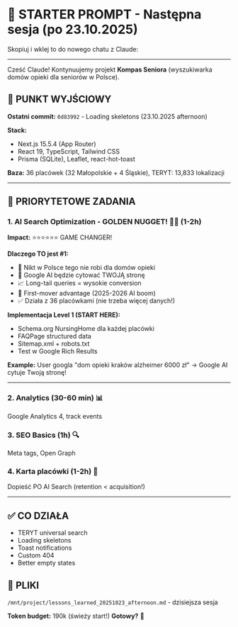 # 🚀 STARTER PROMPT - Następna sesja (po 23.10.2025)

Skopiuj i wklej to do nowego chatu z Claude:

---

Cześć Claude! Kontynuujemy projekt **Kompas Seniora** (wyszukiwarka domów opieki dla seniorów w Polsce).

## 📍 PUNKT WYJŚCIOWY

**Ostatni commit:** `0d83992` - Loading skeletons (23.10.2025 afternoon)

**Stack:**
- Next.js 15.5.4 (App Router)
- React 19, TypeScript, Tailwind CSS
- Prisma (SQLite), Leaflet, react-hot-toast

**Baza:** 36 placówek (32 Małopolskie + 4 Śląskie), TERYT: 13,833 lokalizacji

---

## 🎯 PRIORYTETOWE ZADANIA

### **1. AI Search Optimization - GOLDEN NUGGET!** 🤖💎 (1-2h)
**Impact:** ⭐⭐⭐⭐⭐⭐ GAME CHANGER!

**Dlaczego TO jest #1:**
- 🥇 Nikt w Polsce tego nie robi dla domów opieki
- 🤖 Google AI będzie cytować TWOJĄ stronę
- 📈 Long-tail queries = wysokie conversion
- 🚀 First-mover advantage (2025-2026 AI boom)
- ✅ Działa z 36 placówkami (nie trzeba więcej danych!)

**Implementacja Level 1 (START HERE):**
- Schema.org NursingHome dla każdej placówki
- FAQPage structured data
- Sitemap.xml + robots.txt
- Test w Google Rich Results

**Example:** User googla "dom opieki kraków alzheimer 6000 zł" → Google AI cytuje Twoją stronę!

---

### **2. Analytics** (30-60 min) 📊
Google Analytics 4, track events

### **3. SEO Basics** (1h) 🔍  
Meta tags, Open Graph

### **4. Karta placówki** (1-2h) 🏥
Dopieść PO AI Search (retention < acquisition!)

---

## ✅ CO DZIAŁA
- TERYT universal search
- Loading skeletons
- Toast notifications
- Custom 404
- Better empty states

## 📂 PLIKI
`/mnt/project/lessons_learned_20251023_afternoon.md` - dzisiejsza sesja

**Token budget:** 190k (świeży start!)
**Gotowy?** 🚀
